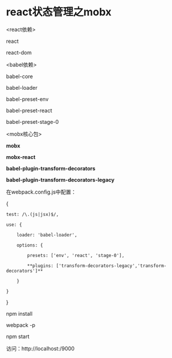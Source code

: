 # react状态管理之mobx


<react依赖>

react

react-dom

<babel依赖>

babel-core

babel-loader

babel-preset-env

babel-preset-react

babel-preset-stage-0

<mobx核心包>

**mobx**

**mobx-react**

**babel-plugin-transform-decorators**

**babel-plugin-transform-decorators-legacy**

在webpack.config.js中配置：

{

    test: /\.(js|jsx)$/,
    
    use: {
    
        loader: 'babel-loader',
        
        options: {
        
            presets: ['env', 'react', 'stage-0'],
            
            **plugins: ['transform-decorators-legacy','transform-decorators']**
            
        }
        
    }
    
}

npm install

webpack -p

npm start

访问：http://localhost:/9000